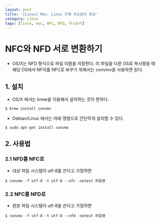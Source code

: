 ```yaml
---
layout: post
title: '[Linux] Mac, Linux 간에 자소분리 현상'
category: Linux
tags: [linux, mac, NFC, NFD, 자소분리]
---
```


# NFC와 NFD 서로 변환하기
- OS/X는 NFD 형식으로 파일 이름을 저장한다. 이 파일을 다른 OS로 복사했을 때 해당 OS에서 NF이를 NFC로 바꾸기 위해서는 convmv을 사용하면 된다.

## 1. 설치
- OS/X 에서는 brew을 이용해서 설치하는 것이 편하다.

~~~shell
$ brew install convmv
~~~

- Debian/Linux 에서는 아래 명령으로 간단하게 설치할 수 있다.

~~~shell
$ sudo apt-get install convmv
~~~

## 2. 사용법
### 2.1 NFD를 NFC로
- 대상 파일 시스템이 utf-8를 쓴다고 가정하면

~~~shell
$ convmv -f utf-8 -t utf-8 --nfc -notest 파일명
~~~

### 2.2 NFC를 NFD로
- 원본 파일 시스템이 utf-8을 쓴다고 가정하면

~~~shell
$ convmv -f utf-8 -t utf-8 --nfd -notest 파일명
~~~